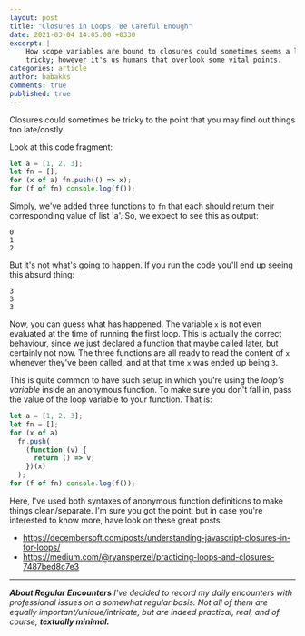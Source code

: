 ```yaml
---
layout: post
title: "Closures in Loops; Be Careful Enough"
date: 2021-03-04 14:05:00 +0330
excerpt: |
    How scope variables are bound to closures could sometimes seems a little
    tricky; however it's us humans that overlook some vital points.
categories: article
author: babakks
comments: true
published: true
---
```


Closures could sometimes be tricky to the point that you may find out things too late/costly.

Look at this code fragment:

```js
let a = [1, 2, 3];
let fn = [];
for (x of a) fn.push(() => x);
for (f of fn) console.log(f());
```

Simply, we've added three functions to `fn` that each should return their corresponding value of list 'a'. So, we expect to see this as output:

```
0
1
2
```

But it's not what's going to happen. If you run the code you'll end up seeing this absurd thing:

```
3
3
3
```

Now, you can guess what has happened. The variable `x` is not even evaluated at the time of running the first loop. This is actually the correct behaviour, since we just declared a function that maybe called later, but certainly not now. The three functions are all ready to read the content of `x` whenever they've been called, and at that time `x` was ended up being `3`.

This is quite common to have such setup in which you're using the *loop's variable* inside an anonymous function. To make sure you don't fall in, pass the value of the loop variable to your function. That is:

```js
let a = [1, 2, 3];
let fn = [];
for (x of a)
  fn.push(
    (function (v) {
      return () => v;
    })(x)
  );
for (f of fn) console.log(f());
```

Here, I've used both syntaxes of anonymous function definitions to make things clean/separate. I'm sure you got the point, but in case you're interested to know more, have look on these great posts:

- https://decembersoft.com/posts/understanding-javascript-closures-in-for-loops/
- https://medium.com/@ryansperzel/practicing-loops-and-closures-7487bed8c7e3

---

***About Regular Encounters***
*I've decided to record my daily encounters with professional issues on a somewhat regular basis. Not all of them are equally important/unique/intricate, but are indeed practical, real, and of course,* ***textually minimal.***
